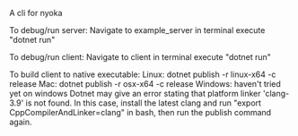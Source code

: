 A cli for nyoka

To debug/run server:
    Navigate to example_server in terminal
    execute "dotnet run"

To debug/run client:
    Navigate to client in terminal
    execute "dotnet run"

To build client to native executable:
    Linux:
        dotnet publish -r linux-x64 -c release
    Mac:
        dotnet publish -r osx-x64 -c release
    Windows:
        haven't tried yet on windows
    Dotnet may give an error stating that platform linker 'clang-3.9' is not found. In this case, install the latest clang and run "export CppCompilerAndLinker=clang" in bash, then run the publish command again.
    

